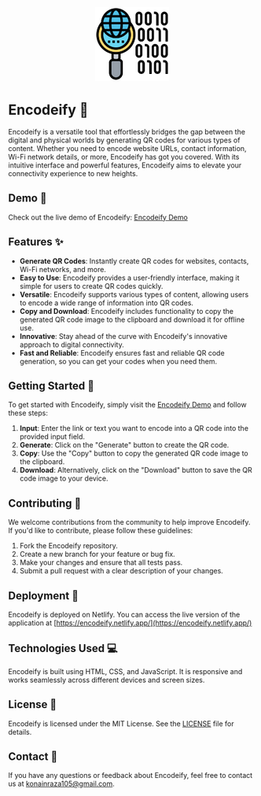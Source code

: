 <p align="center">
  <img src="./Assets/Images/icon.png" alt="Encodeify Logo" width="150" height="150">
</p>

# Encodeify 🚀

Encodeify is a versatile tool that effortlessly bridges the gap between the digital and physical worlds by generating QR codes for various types of content. Whether you need to encode website URLs, contact information, Wi-Fi network details, or more, Encodeify has got you covered. With its intuitive interface and powerful features, Encodeify aims to elevate your connectivity experience to new heights.

## Demo 🎥

Check out the live demo of Encodeify: [Encodeify Demo](https://encodeify.netlify.app/)

## Features ✨

- **Generate QR Codes**: Instantly create QR codes for websites, contacts, Wi-Fi networks, and more.
- **Easy to Use**: Encodeify provides a user-friendly interface, making it simple for users to create QR codes quickly.
- **Versatile**: Encodeify supports various types of content, allowing users to encode a wide range of information into QR codes.
- **Copy and Download**: Encodeify includes functionality to copy the generated QR code image to the clipboard and download it for offline use.
- **Innovative**: Stay ahead of the curve with Encodeify's innovative approach to digital connectivity.
- **Fast and Reliable**: Encodeify ensures fast and reliable QR code generation, so you can get your codes when you need them.

## Getting Started 🚀

To get started with Encodeify, simply visit the [Encodeify Demo](https://encodeify.netlify.app/) and follow these steps:

1. **Input**: Enter the link or text you want to encode into a QR code into the provided input field.
2. **Generate**: Click on the "Generate" button to create the QR code.
3. **Copy**: Use the "Copy" button to copy the generated QR code image to the clipboard.
4. **Download**: Alternatively, click on the "Download" button to save the QR code image to your device.

## Contributing 🤝

We welcome contributions from the community to help improve Encodeify. If you'd like to contribute, please follow these guidelines:

1. Fork the Encodeify repository.
2. Create a new branch for your feature or bug fix.
3. Make your changes and ensure that all tests pass.
4. Submit a pull request with a clear description of your changes.

## Deployment 🚀

Encodeify is deployed on Netlify. You can access the live version of the application at [https://encodeify.netlify.app/](https://encodeify.netlify.app/)

## Technologies Used 💻

Encodeify is built using HTML, CSS, and JavaScript. It is responsive and works seamlessly across different devices and screen sizes.

## License 📝

Encodeify is licensed under the MIT License. See the [LICENSE](LICENSE) file for details.

## Contact 📧

If you have any questions or feedback about Encodeify, feel free to contact us at [konainraza105@gmail.com](mailto:konainraza105@gmail.com).
